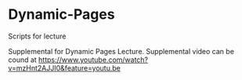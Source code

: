 # Dynamic-Pages
Scripts for lecture

Supplemental for Dynamic Pages Lecture. 
Supplemental video can be cound at https://www.youtube.com/watch?v=mzHnt2AJJI0&feature=youtu.be
